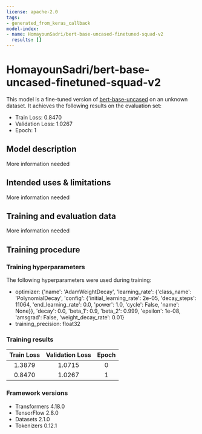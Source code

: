 ```yaml
---
license: apache-2.0
tags:
- generated_from_keras_callback
model-index:
- name: HomayounSadri/bert-base-uncased-finetuned-squad-v2
  results: []
---
```


<!-- This model card has been generated automatically according to the information Keras had access to. You should
probably proofread and complete it, then remove this comment. -->

# HomayounSadri/bert-base-uncased-finetuned-squad-v2

This model is a fine-tuned version of [bert-base-uncased](https://huggingface.co/bert-base-uncased) on an unknown dataset.
It achieves the following results on the evaluation set:
- Train Loss: 0.8470
- Validation Loss: 1.0267
- Epoch: 1

## Model description

More information needed

## Intended uses & limitations

More information needed

## Training and evaluation data

More information needed

## Training procedure

### Training hyperparameters

The following hyperparameters were used during training:
- optimizer: {'name': 'AdamWeightDecay', 'learning_rate': {'class_name': 'PolynomialDecay', 'config': {'initial_learning_rate': 2e-05, 'decay_steps': 11064, 'end_learning_rate': 0.0, 'power': 1.0, 'cycle': False, 'name': None}}, 'decay': 0.0, 'beta_1': 0.9, 'beta_2': 0.999, 'epsilon': 1e-08, 'amsgrad': False, 'weight_decay_rate': 0.01}
- training_precision: float32

### Training results

| Train Loss | Validation Loss | Epoch |
|:----------:|:---------------:|:-----:|
| 1.3879     | 1.0715          | 0     |
| 0.8470     | 1.0267          | 1     |


### Framework versions

- Transformers 4.18.0
- TensorFlow 2.8.0
- Datasets 2.1.0
- Tokenizers 0.12.1

